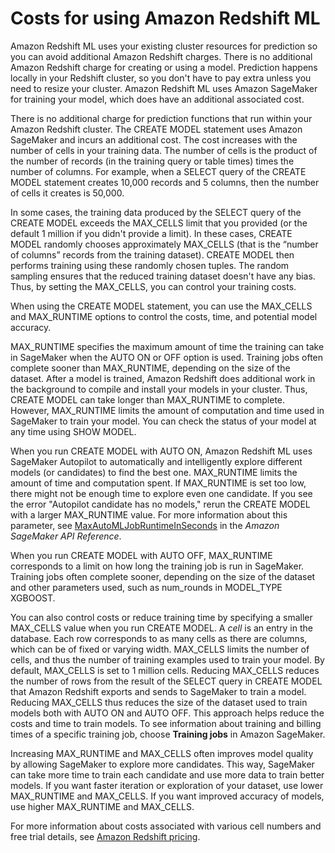# Costs for using Amazon Redshift ML<a name="cost"></a>

Amazon Redshift ML uses your existing cluster resources for prediction so you can avoid additional Amazon Redshift charges\. There is no additional Amazon Redshift charge for creating or using a model\. Prediction happens locally in your Redshift cluster, so you don't have to pay extra unless you need to resize your cluster\. Amazon Redshift ML uses Amazon SageMaker for training your model, which does have an additional associated cost\.

There is no additional charge for prediction functions that run within your Amazon Redshift cluster\. The CREATE MODEL statement uses Amazon SageMaker and incurs an additional cost\. The cost increases with the number of cells in your training data\. The number of cells is the product of the number of records \(in the training query or table times\) times the number of columns\. For example, when a SELECT query of the CREATE MODEL statement creates 10,000 records and 5 columns, then the number of cells it creates is 50,000\.

In some cases, the training data produced by the SELECT query of the CREATE MODEL exceeds the MAX\_CELLS limit that you provided \(or the default 1 million if you didn't provide a limit\)\. In these cases, CREATE MODEL randomly chooses approximately MAX\_CELLS \(that is the “number of columns” records from the training dataset\)\. CREATE MODEL then performs training using these randomly chosen tuples\. The random sampling ensures that the reduced training dataset doesn't have any bias\. Thus, by setting the MAX\_CELLS, you can control your training costs\.

When using the CREATE MODEL statement, you can use the MAX\_CELLS and MAX\_RUNTIME options to control the costs, time, and potential model accuracy\. 

MAX\_RUNTIME specifies the maximum amount of time the training can take in SageMaker when the AUTO ON or OFF option is used\. Training jobs often complete sooner than MAX\_RUNTIME, depending on the size of the dataset\. After a model is trained, Amazon Redshift does additional work in the background to compile and install your models in your cluster\. Thus, CREATE MODEL can take longer than MAX\_RUNTIME to complete\. However, MAX\_RUNTIME limits the amount of computation and time used in SageMaker to train your model\. You can check the status of your model at any time using SHOW MODEL\.

When you run CREATE MODEL with AUTO ON, Amazon Redshift ML uses SageMaker Autopilot to automatically and intelligently explore different models \(or candidates\) to find the best one\. MAX\_RUNTIME limits the amount of time and computation spent\. If MAX\_RUNTIME is set too low, there might not be enough time to explore even one candidate\. If you see the error "Autopilot candidate has no models," rerun the CREATE MODEL with a larger MAX\_RUNTIME value\. For more information about this parameter, see [MaxAutoMLJobRuntimeInSeconds](https://docs.aws.amazon.com/sagemaker/latest/APIReference/API_AutoMLJobCompletionCriteria.html) in the *Amazon SageMaker API Reference*\.

When you run CREATE MODEL with AUTO OFF, MAX\_RUNTIME corresponds to a limit on how long the training job is run in SageMaker\. Training jobs often complete sooner, depending on the size of the dataset and other parameters used, such as num\_rounds in MODEL\_TYPE XGBOOST\.

You can also control costs or reduce training time by specifying a smaller MAX\_CELLS value when you run CREATE MODEL\. A *cell* is an entry in the database\. Each row corresponds to as many cells as there are columns, which can be of fixed or varying width\. MAX\_CELLS limits the number of cells, and thus the number of training examples used to train your model\. By default, MAX\_CELLS is set to 1 million cells\. Reducing MAX\_CELLS reduces the number of rows from the result of the SELECT query in CREATE MODEL that Amazon Redshift exports and sends to SageMaker to train a model\. Reducing MAX\_CELLS thus reduces the size of the dataset used to train models both with AUTO ON and AUTO OFF\. This approach helps reduce the costs and time to train models\. To see information about training and billing times of a specific training job, choose **Training jobs** in Amazon SageMaker\.

Increasing MAX\_RUNTIME and MAX\_CELLS often improves model quality by allowing SageMaker to explore more candidates\. This way, SageMaker can take more time to train each candidate and use more data to train better models\. If you want faster iteration or exploration of your dataset, use lower MAX\_RUNTIME and MAX\_CELLS\. If you want improved accuracy of models, use higher MAX\_RUNTIME and MAX\_CELLS\.

For more information about costs associated with various cell numbers and free trial details, see [Amazon Redshift pricing](https://aws.amazon.com/redshift/pricing)\.